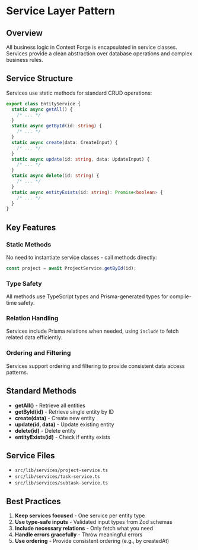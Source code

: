 # Service Layer Pattern

## Overview

All business logic in Context Forge is encapsulated in service classes. Services provide a clean abstraction over database operations and complex business rules.

## Service Structure

Services use static methods for standard CRUD operations:

```typescript
export class EntityService {
  static async getAll() {
    /* ... */
  }
  static async getById(id: string) {
    /* ... */
  }
  static async create(data: CreateInput) {
    /* ... */
  }
  static async update(id: string, data: UpdateInput) {
    /* ... */
  }
  static async delete(id: string) {
    /* ... */
  }
  static async entityExists(id: string): Promise<boolean> {
    /* ... */
  }
}
```

## Key Features

### Static Methods

No need to instantiate service classes - call methods directly:

```typescript
const project = await ProjectService.getById(id);
```

### Type Safety

All methods use TypeScript types and Prisma-generated types for compile-time safety.

### Relation Handling

Services include Prisma relations when needed, using `include` to fetch related data efficiently.

### Ordering and Filtering

Services support ordering and filtering to provide consistent data access patterns.

## Standard Methods

- **getAll()** - Retrieve all entities
- **getById(id)** - Retrieve single entity by ID
- **create(data)** - Create new entity
- **update(id, data)** - Update existing entity
- **delete(id)** - Delete entity
- **entityExists(id)** - Check if entity exists

## Service Files

- `src/lib/services/project-service.ts`
- `src/lib/services/task-service.ts`
- `src/lib/services/subtask-service.ts`

## Best Practices

1. **Keep services focused** - One service per entity type
2. **Use type-safe inputs** - Validated input types from Zod schemas
3. **Include necessary relations** - Only fetch what you need
4. **Handle errors gracefully** - Throw meaningful errors
5. **Use ordering** - Provide consistent ordering (e.g., by createdAt)
